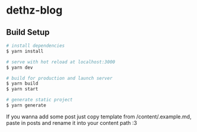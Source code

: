 # dethz-blog

## Build Setup

```bash
# install dependencies
$ yarn install

# serve with hot reload at localhost:3000
$ yarn dev

# build for production and launch server
$ yarn build
$ yarn start

# generate static project
$ yarn generate
```

If you wanna add some post just copy template from /content/.example.md, paste in posts and rename it into your content path :3